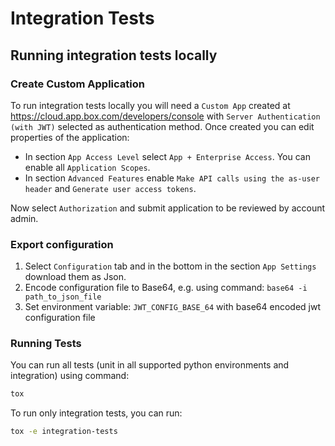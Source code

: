 # Integration Tests

## Running integration tests locally

### Create Custom Application
To run integration tests locally you will need a `Custom App` created at https://cloud.app.box.com/developers/console
with `Server Authentication (with JWT)` selected as authentication method.
Once created you can edit properties of the application:
- In section `App Access Level` select `App + Enterprise Access`. You can enable all `Application Scopes`.
- In section `Advanced Features` enable `Make API calls using the as-user header` and `Generate user access tokens`.

Now select `Authorization` and submit application to be reviewed by account admin.


### Export configuration

1. Select `Configuration` tab and in the bottom in the section `App Settings`
download them as Json.
2. Encode configuration file to Base64, e.g. using command: `base64 -i path_to_json_file`
3. Set environment variable: `JWT_CONFIG_BASE_64` with base64 encoded jwt configuration file

### Running Tests

You can run all tests (unit in all supported python environments and integration) using command:
```bash
tox
```

To run only integration tests, you can run:
```bash
tox -e integration-tests
```
